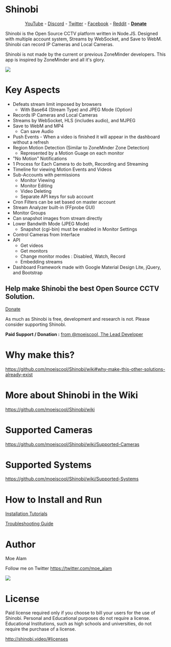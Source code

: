 # Shinobi

<center>
<a href="https://www.youtube.com/user/MrMoea92">YouTube</a> - <a href="https://discordapp.com/invite/mdhmvuH">Discord</a> - <a href="https://twitter.com/ShinobiCCTV">Twitter</a> - <a href="https://www.facebook.com/Shinobi-1223193167773738/?ref=bookmarks">Facebook</a> - <a href="https://www.reddit.com/r/ShinobiCCTV/">Reddit</a> - <a href="https://shinobi.video/docs/donate"><b>Donate</b></a>
</center>

Shinobi is the Open Source CCTV platform written in Node.JS. Designed with multiple account system, Streams by WebSocket, and Save to WebM. Shinobi can record IP Cameras and Local Cameras.

Shinobi is not made by the current or previous ZoneMinder developers. This app is inspired by ZoneMinder and all it's glory.

<img src="https://github.com/moeiscool/Shinobi/blob/master/web/libs/img/demo5.jpg?raw=true">

# Key Aspects

- Defeats stream limit imposed by browsers
  - With Base64 (Stream Type) and JPEG Mode (Option)
- Records IP Cameras and Local Cameras
- Streams by WebSocket, HLS (includes audio), and MJPEG
- Save to WebM and MP4
  - Can save Audio
- Push Events - When a video is finished it will appear in the dashboard without a refresh
- Region Motion Detection (Similar to ZoneMinder Zone Detection)
  - Represented by a Motion Guage on each monitor
- "No Motion" Notifications
- 1 Process for Each Camera to do both, Recording and Streaming
- Timeline for viewing Motion Events and Videos
- Sub-Accounts with permissions
  - Monitor Viewing
  - Monitor Editing
  - Video Deleting
  - Separate API keys for sub account
- Cron Filters can be set based on master account
- Stream Analyzer built-in (FFprobe GUI)
- Monitor Groups
- Can snapshot images from stream directly
- Lower Bandwith Mode (JPEG Mode)
  - Snapshot (cgi-bin) must be enabled in Monitor Settings
- Control Cameras from Interface
- API
  - Get videos
  - Get monitors
  - Change monitor modes : Disabled, Watch, Record
  - Embedding streams
- Dashboard Framework made with Google Material Design Lite, jQuery, and Bootstrap

## Help make Shinobi the best Open Source CCTV Solution.
<a href="https://shinobi.video/docs/donate">Donate</a>

As much as Shinobi is free, development and research is not. Please consider supporting Shinobi.

**Paid Support / Donation :** <a href="http://cloudchat.online/cart/shinobi/">from @moeiscool, The Lead Developer</a></p>

# Why make this?

https://github.com/moeiscool/Shinobi/wiki#why-make-this-other-solutions-already-exist

# More about Shinobi in the Wiki

https://github.com/moeiscool/Shinobi/wiki

# Supported Cameras

https://github.com/moeiscool/Shinobi/wiki/Supported-Cameras


# Supported Systems

https://github.com/moeiscool/Shinobi/wiki/Supported-Systems

# How to Install and Run

<a href="https://github.com/moeiscool/Shinobi/wiki/Install">Installation Tutorials</a>

<a href="https://github.com/moeiscool/Shinobi/wiki/Troubleshooting">Troubleshooting Guide</a>

# Author

Moe Alam

Follow me on Twitter https://twitter.com/moe_alam

<a title="Find me on Discord, Get an Invite" href="https://discordapp.com/invite/mdhmvuH"><img src="https://cdn-images-1.medium.com/max/115/1*OoXboCzk0gYvTNwNnV4S9A@2x.png"></a>

# License

Paid license required only if you choose to bill your users for the use of Shinobi.
Personal and Educational purposes do not require a license.
Educational Institutions, such as high schools and universities, do not require the purchase of a license.

<a href="http://shinobi.video/#licenses">http://shinobi.video/#licenses</a>